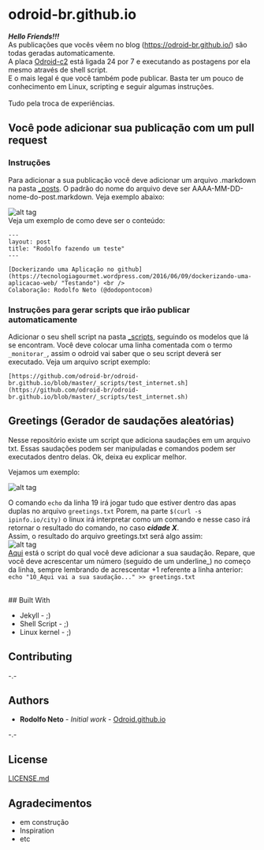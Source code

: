 # odroid-br.github.io

***Hello Friends!!!*** <br />
As publicações que vocês vêem no blog (https://odroid-br.github.io/) são todas geradas automaticamente. <br />
A placa [Odroid-c2](http://www.hardkernel.com/main/products/prdt_info.php) está ligada 24 por 7 e executando as postagens por ela mesmo através de shell script. <br />
E o mais legal é que você também pode publicar. Basta ter um pouco de conhecimento em Linux, scripting e seguir algumas instruções.<br />
<br />
Tudo pela troca de experiências. <br />

## Você pode adicionar sua publicação com um pull request

### Instruções

Para adicionar a sua publicação você deve adicionar um arquivo .markdown na pasta [_posts](https://github.com/odroid-br/odroid-br.github.io/tree/master/_posts). O padrão do nome do arquivo deve ser AAAA-MM-DD-nome-do-post.markdown. Veja exemplo abaixo: <br />

![alt tag](https://github.com/odroid-br/odroid-br.github.io/blob/master/downloads/_posts.PNG)
<br />
Veja um exemplo de como deve ser o conteúdo:

```
--- 
layout: post
title: "Rodolfo fazendo um teste"
---

[Dockerizando uma Aplicação no github](https://tecnologiagourmet.wordpress.com/2016/06/09/dockerizando-uma-aplicacao-web/ "Testando") <br />
Colaboração: Rodolfo Neto (@dodopontocom)
```

### Instruções para gerar scripts que irão publicar automaticamente

Adicionar o seu shell script na pasta [_scripts](https://github.com/odroid-br/odroid-br.github.io/tree/master/_scripts), seguindo os modelos que lá se encontram.
Você deve colocar uma linha comentada com o termo `_monitorar_`, assim o odroid vai saber que o seu script deverá ser executado.
Veja um arquivo script exemplo: <br />

```
[https://github.com/odroid-br/odroid-br.github.io/blob/master/_scripts/test_internet.sh](https://github.com/odroid-br/odroid-br.github.io/blob/master/_scripts/test_internet.sh)
```

## Greetings (Gerador de saudações aleatórias)

Nesse repositório existe um script que adiciona saudações em um arquivo txt. Essas saudações podem ser manipuladas e comandos podem ser executados dentro delas. Ok, deixa eu explicar melhor.

Vejamos um exemplo:

![alt tag](https://github.com/odroid-br/odroid-br.github.io/blob/master/downloads/echo.PNG)

O comando `echo` da linha 19 irá jogar tudo que estiver dentro das apas duplas no arquivo `greetings.txt`
Porem, na parte `$(curl -s ipinfo.io/city)` o linux irá interpretar como um comando e nesse caso irá retornar o resultado do comando, no caso ***cidade X***. <br />
Assim, o resultado do arquivo greetings.txt será algo assim: <br />
![alt tag](https://github.com/odroid-br/odroid-br.github.io/blob/master/downloads/echo2.PNG)
<br />
[Aqui](https://github.com/odroid-br/odroid-br.github.io/blob/master/_scripts/greetings.sh) está o script do qual você deve adicionar a sua saudação.
Repare, que você deve acrescentar um número (seguido de um underline_) no começo da linha, sempre lembrando de acrescentar +1 referente a linha anterior: <br /> 
`echo "10_Aqui vai a sua saudação..." >> greetings.txt`

<br />
## Built With

* Jekyll - ;)
* Shell Script - ;)
* Linux kernel - ;)

## Contributing

-.-

## Authors

* **Rodolfo Neto** - *Initial work* - [Odroid.github.io](https://odroid-br.github.io)

-.-

## License

[LICENSE.md](LICENSE.md)

## Agradecimentos

* em construção
* Inspiration
* etc


